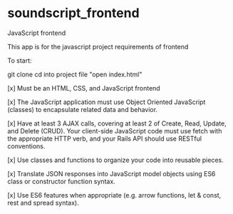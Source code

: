 # soundscript_frontend
JavaScript frontend


This app is for the javascript project requirements of frontend

To start: 

git clone 
cd into project file
"open index.html"

[x] Must be an HTML, CSS, and JavaScript frontend

[x] The JavaScript application must use Object Oriented JavaScript (classes) to encapsulate related data and behavior.

[x] Have at least 3 AJAX calls, covering at least 2 of Create, Read, Update, and Delete (CRUD). Your client-side JavaScript code must use fetch with the appropriate HTTP verb, and your Rails API should use RESTful conventions.

[x] Use classes and functions to organize your code into reusable pieces.

[x] Translate JSON responses into JavaScript model objects using ES6 class or constructor function syntax.

[x] Use ES6 features when appropriate (e.g. arrow functions, let & const, rest and spread syntax).

